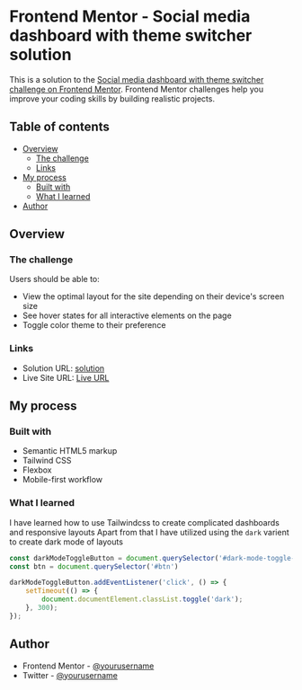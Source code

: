 # Frontend Mentor - Social media dashboard with theme switcher solution

This is a solution to the [Social media dashboard with theme switcher challenge on Frontend Mentor](https://www.frontendmentor.io/challenges/social-media-dashboard-with-theme-switcher-6oY8ozp_H). Frontend Mentor challenges help you improve your coding skills by building realistic projects.

## Table of contents

- [Overview](#overview)
  - [The challenge](#the-challenge)
  - [Links](#links)
- [My process](#my-process)
  - [Built with](#built-with)
  - [What I learned](#what-i-learned)
- [Author](#author)

## Overview

### The challenge

Users should be able to:

- View the optimal layout for the site depending on their device's screen size
- See hover states for all interactive elements on the page
- Toggle color theme to their preference

### Links

- Solution URL: [solution](https://github.com/MelakuAlehegn/social-media-dashboard-with-theme-switcher)
- Live Site URL: [Live URL](https://eloquent-pudding-0c85fd.netlify.app/)

## My process

### Built with

- Semantic HTML5 markup
- Tailwind CSS
- Flexbox
- Mobile-first workflow

### What I learned

I have learned how to use Tailwindcss to create complicated dashboards and responsive layouts
Apart from that I have utilized using the ```dark``` varient to create dark mode of layouts

```js
const darkModeToggleButton = document.querySelector('#dark-mode-toggle-button');
const btn = document.querySelector('#btn')

darkModeToggleButton.addEventListener('click', () => {
    setTimeout(() => {
        document.documentElement.classList.toggle('dark');
    }, 300);
});
```

## Author

- Frontend Mentor - [@yourusername](https://www.frontendmentor.io/profile/melakualehegn)
- Twitter - [@yourusername](https://www.twitter.com/melakuA5)
